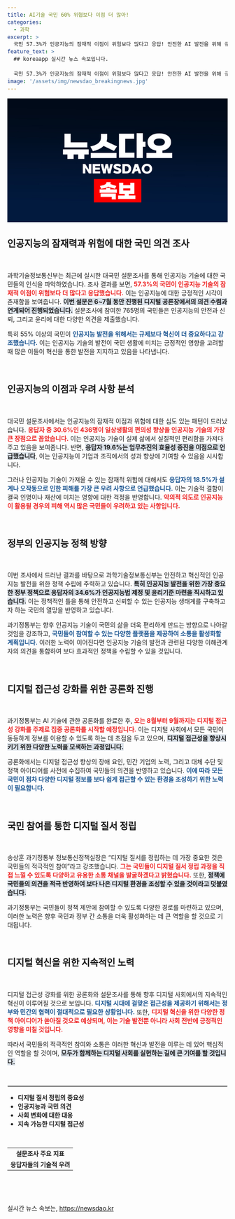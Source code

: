 ```yaml
---
title: AI기술 국민 60% 위협보다 이점 더 많아!
categories:
  - 과학
excerpt: >
  국민 57.3%가 인공지능의 잠재적 이점이 위험보다 많다고 응답! 안전한 AI 발전을 위해 규제보다 혁신이 더 중요하다는 의견이 주를 이루며, 과기정통부는 디지털 공론화를 통해 적극적인 참여를 유도합니다. AI 시대의 새로운 질서, 당신의 의견이 필요합니다!
feature_text: >
  ## koreaapp 실시간 뉴스 속보입니다.

  국민 57.3%가 인공지능의 잠재적 이점이 위험보다 많다고 응답! 안전한 AI 발전을 위해 규제보다 혁신이 더 중요하다는 의견이 주를 이루며, 과기정통부는 디지털 공론화를 통해 적극적인 참여를 유도합니다. AI 시대의 새로운 질서, 당신의 의견이 필요합니다!
image: '/assets/img/newsdao_breakingnews.jpg'
---
```


<p><img src="/assets/img/newsdao_breakingnews.jpg" alt="koreaapp 속보" /></p>

<h2 data-ke-size="size26">인공지능의 잠재력과 위험에 대한 국민 의견 조사</h2>

<p data-ke-size="size16">&nbsp;</p>

<p>과학기술정보통신부는 최근에 실시한 대국민 설문조사를 통해 인공지능 기술에 대한 국민들의 인식을 파악하였습니다. 조사 결과를 보면, <b><span style="color: #ee2323;">57.3%의 국민이 인공지능 기술의 잠재적 이점이 위험보다 더 많다고 응답했습니다.</span></b> 이는 인공지능에 대한 긍정적인 시각이 존재함을 보여줍니다. <b><span style="background-color: #21538527;">이번 설문은 6~7월 동안 진행된 디지털 공론장에서의 의견 수렴과 연계되어 진행되었습니다.</span></b> 설문조사에 참여한 765명의 국민들은 인공지능의 안전과 신뢰, 그리고 윤리에 대한 다양한 의견을 제출했습니다. </p>

<p>특히 55% 이상의 국민이 <b><span style="color: #1a5490;">인공지능 발전을 위해서는 규제보다 혁신이 더 중요하다고 강조했습니다.</span></b> 이는 인공지능 기술의 발전이 국민 생활에 미치는 긍정적인 영향을 고려할 때 많은 이들이 혁신을 통한 발전을 지지하고 있음을 나타냅니다.</p>

<p data-ke-size="size16">&nbsp;</p>

<h2 data-ke-size="size26">인공지능의 이점과 우려 사항 분석</h2>

<p data-ke-size="size16">&nbsp;</p>

<p>대국민 설문조사에서는 인공지능의 잠재적 이점과 위험에 대한 심도 있는 패턴이 드러났습니다. <b><span style="color: #ee2323;">응답자 중 30.6%인 436명이 일상생활의 편의성 향상을 인공지능 기술의 가장 큰 장점으로 꼽았습니다.</span></b> 이는 인공지능 기술이 실제 삶에서 실질적인 편리함을 가져다주고 있음을 보여줍니다. 반면, <b><span style="background-color: #21538527;">응답자 19.6%는 업무추진의 효율성 증진을 이점으로 언급했습니다</span></b>, 이는 인공지능이 기업과 조직에서의 성과 향상에 기여할 수 있음을 시사합니다.</p>

<p>그러나 인공지능 기술이 가져올 수 있는 잠재적 위험에 대해서도 <b><span style="color: #1a5490;">응답자의 18.5%가 설계나 오작동으로 인한 피해를 가장 큰 우려 사항으로 언급했습니다.</span></b> 이는 기술적 결함이 결국 인명이나 재산에 미치는 영향에 대한 걱정을 반영합니다. <b><span style="color: #ee2323;">악의적 의도로 인공지능이 활용될 경우의 피해 역시 많은 국민들이 우려하고 있는 사항입니다.</span></b></p>

<p data-ke-size="size16">&nbsp;</p>

<h2 data-ke-size="size26">정부의 인공지능 정책 방향</h2>

<p data-ke-size="size16">&nbsp;</p>

<p>이번 조사에서 드러난 결과를 바탕으로 과학기술정보통신부는 안전하고 혁신적인 인공지능 발전을 위한 정책 수립에 주력하고 있습니다. <b><span style="background-color: #21538527;">특히 인공지능 발전을 위한 가장 중요한 정부 정책으로 응답자의 34.6%가 인공지능법 제정 및 윤리기준 마련을 직시하고 있습니다.</span></b> 이는 정책적인 틀을 통해 안전하고 신뢰할 수 있는 인공지능 생태계를 구축하고자 하는 국민의 열망을 반영하고 있습니다.</p>

<p>과기정통부는 향후 인공지능 기술이 국민의 삶을 더욱 편리하게 만드는 방향으로 나아갈 것임을 강조하고, <b><span style="color: #1a5490;">국민들이 참여할 수 있는 다양한 플랫폼을 제공하여 소통을 활성화할 계획입니다.</span></b> 이러한 노력이 이어진다면 인공지능 기술의 발전과 관련된 다양한 이해관계자의 의견을 통합하여 보다 효과적인 정책을 수립할 수 있을 것입니다.</p>

<p data-ke-size="size16">&nbsp;</p>

<h2 data-ke-size="size26">디지털 접근성 강화를 위한 공론화 진행</h2>

<p data-ke-size="size16">&nbsp;</p>

<p>과기정통부는 AI 기술에 관한 공론화를 완료한 후, <b><span style="color: #ee2323;">오는 8월부터 9월까지는 디지털 접근성 강화를 주제로 집중 공론화를 시작할 예정입니다.</span></b> 이는 디지털 사회에서 모든 국민이 동등하게 정보를 이용할 수 있도록 하는 데 초점을 두고 있으며, <b><span style="background-color: #21538527;">디지털 접근성을 향상시키기 위한 다양한 노력을 모색하는 과정입니다.</span></b></p>

<p>공론화에서는 디지털 접근성 향상의 장애 요인, 민간 기업의 노력, 그리고 대체 수단 및 정책 아이디어를 사전에 수집하여 국민들의 의견을 반영하고 있습니다. <b><span style="color: #1a5490;">이에 따라 모든 국민이 점차 다양한 디지털 정보를 보다 쉽게 접근할 수 있는 환경을 조성하기 위한 노력이 필요합니다.</span></b></p>

<p data-ke-size="size16">&nbsp;</p>

<h2 data-ke-size="size26">국민 참여를 통한 디지털 질서 정립</h2>

<p data-ke-size="size16">&nbsp;</p>

<p>송상훈 과기정통부 정보통신정책실장은 “디지털 질서를 정립하는 데 가장 중요한 것은 국민들의 적극적인 참여”라고 강조했습니다. <b><span style="color: #ee2323;">그는 국민들이 디지털 질서 정립 과정을 직접 느낄 수 있도록 다양하고 유용한 소통 채널을 발굴하겠다고 밝혔습니다.</span></b> 또한, <b><span style="background-color: #21538527;">정책에 국민들의 의견을 적극 반영하여 보다 나은 디지털 환경을 조성할 수 있을 것이라고 덧붙였습니다.</span></b></p>

<p>과기정통부는 국민들이 정책 제안에 참여할 수 있도록 다양한 경로를 마련하고 있으며, 이러한 노력은 향후 국민과 정부 간 소통을 더욱 활성화하는 데 큰 역할을 할 것으로 기대됩니다. </p>

<p data-ke-size="size16">&nbsp;</p>

<h2 data-ke-size="size26">디지털 혁신을 위한 지속적인 노력</h2>

<p data-ke-size="size16">&nbsp;</p>

<p>디지털 접근성 강화를 위한 공론화와 설문조사를 통해 향후 디지털 사회에서의 지속적인 혁신이 이루어질 것으로 보입니다. <b><span style="color: #1a5490;">디지털 시대에 걸맞은 접근성을 제공하기 위해서는 정부와 민간의 협력이 절대적으로 필요한 상황입니다.</span></b> 또한, <b><span style="color: #ee2323;">디지털 혁신을 위한 다양한 정책 아이디어가 쏟아질 것으로 예상되며, 이는 기술 발전뿐 아니라 사회 전반에 긍정적인 영향을 미칠 것입니다.</span></b></p>

<p>따라서 국민들의 적극적인 참여와 소통은 이러한 혁신과 발전을 이루는 데 있어 핵심적인 역할을 할 것이며, <b><span style="background-color: #21538527;">모두가 함께하는 디지털 사회를 실현하는 길에 큰 기여를 할 것입니다.</span></b></p>

<p data-ke-size="size16">&nbsp;</p>

<hr style="border: 1px solid #dddddd;"/>

<ul>
    <li><b>디지털 질서 정립의 중요성</b></li>
    <li><b>인공지능과 국민 의견</b></li>
    <li><b>사회 변화에 대한 대응</b></li>
    <li><b>지속 가능한 디지털 접근성</b></li>
</ul>

<p data-ke-size="size16">&nbsp;</p>

<table style="width: 100%; text-align: center;">
    <tr>
        <td style="text-align: center; height: 17px;"><b>설문조사 주요 지표</b></td>
    </tr>
    <tr>
        <td style="text-align: center; height: 17px;"><b>응답자들의 기술적 우려</b></td>
    </tr>
</table>

<p data-ke-size="size16">&nbsp;</p>

<p data-ke-size="size16">&nbsp;</p>
실시간 뉴스 속보는, <a href="https://newsdao.kr" rel="dofollow">https://newsdao.kr</a>


